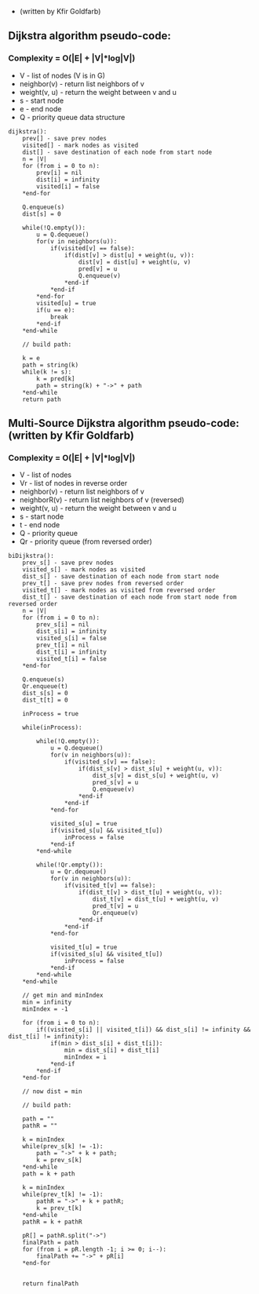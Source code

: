 * (written by Kfir Goldfarb)
## Dijkstra algorithm pseudo-code:
### Complexity = O(|E| + |V|*log|V|)

* V - list of nodes (V is in G)
* neighbor(v) - return list neighbors of v
* weight(v, u) - return the weight between v and u
* s - start node
* e - end node
* Q - priority queue data structure

```
dijkstra():
    prev[] - save prev nodes
    visited[] - mark nodes as visited
    dist[] - save destination of each node from start node
    n = |V|
    for (from i = 0 to n):
        prev[i] = nil
        dist[i] = infinity
        visited[i] = false
    *end-for
    
    Q.enqueue(s)
    dist[s] = 0
    
    while(!Q.empty()):
        u = Q.dequeue()
        for(v in neighbors(u)):
            if(visited[v] == false):
                if(dist[v] > dist[u] + weight(u, v)):
                    dist[v] = dist[u] + weight(u, v)
                    pred[v] = u
                    Q.enqueue(v)
                *end-if
            *end-if
        *end-for
        visited[u] = true
        if(u == e):
            break
        *end-if
    *end-while
    
    // build path:
    
    k = e
    path = string(k)
    while(k != s):
        k = pred[k]
        path = string(k) + "->" + path
    *end-while
    return path
```

## Multi-Source Dijkstra algorithm pseudo-code: (written by Kfir Goldfarb)
### Complexity = O(|E| + |V|*log|V|)


* V - list of nodes
* Vr - list of nodes in reverse order
* neighbor(v) - return list neighbors of v
* neighborR(v) - return list neighbors of v (reversed)
* weight(v, u) - return the weight between v and u
* s - start node
* t - end node
* Q - priority queue
* Qr - priority queue (from reversed order)

```
biDijkstra():
    prev_s[] - save prev nodes
    visited_s[] - mark nodes as visited
    dist_s[] - save destination of each node from start node
    prev_t[] - save prev nodes from reversed order
    visited_t[] - mark nodes as visited from reversed order
    dist_t[] - save destination of each node from start node from reversed order
    n = |V|
    for (from i = 0 to n):
        prev_s[i] = nil
        dist_s[i] = infinity
        visited_s[i] = false
        prev_t[i] = nil
        dist_t[i] = infinity
        visited_t[i] = false
    *end-for
    
    Q.enqueue(s)
    Qr.enqueue(t)
    dist_s[s] = 0
    dist_t[t] = 0
    
    inProcess = true
    
    while(inProcess):
    
        while(!Q.empty()):
            u = Q.dequeue()
            for(v in neighbors(u)):
                if(visited_s[v] == false):
                    if(dist_s[v] > dist_s[u] + weight(u, v)):
                        dist_s[v] = dist_s[u] + weight(u, v)
                        pred_s[v] = u
                        Q.enqueue(v)
                    *end-if
                *end-if
            *end-for
            
            visited_s[u] = true
            if(visited_s[u] && visited_t[u])
                inProcess = false
            *end-if
        *end-while
        
        while(!Qr.empty()):
            u = Qr.dequeue()
            for(v in neighbors(u)):
                if(visited_t[v] == false):
                    if(dist_t[v] > dist_t[u] + weight(u, v)):
                        dist_t[v] = dist_t[u] + weight(u, v)
                        pred_t[v] = u
                        Qr.enqueue(v)
                    *end-if
                *end-if
            *end-for
            
            visited_t[u] = true
            if(visited_s[u] && visited_t[u])
                inProcess = false
            *end-if
        *end-while
    *end-while
    
    // get min and minIndex
    min = infinity
    minIndex = -1
    
    for (from i = 0 to n):
        if((visited_s[i] || visited_t[i]) && dist_s[i] != infinity && dist_t[i] != infinity):
            if(min > dist_s[i] + dist_t[i]):
                min = dist_s[i] + dist_t[i]
                minIndex = i
            *end-if
        *end-if
    *end-for
    
    // now dist = min
    
    // build path:
    
    path = ""
    pathR = ""
    
    k = minIndex
    while(prev_s[k] != -1):
        path = "->" + k + path;
        k = prev_s[k]
    *end-while
    path = k + path
    
    k = minIndex
    while(prev_t[k] != -1):
        pathR = "->" + k + pathR;
        k = prev_t[k]
    *end-while
    pathR = k + pathR
    
    pR[] = pathR.split("->")
    finalPath = path
    for (from i = pR.length -1; i >= 0; i--):
        finalPath += "->" + pR[i]
    *end-for
    
    
    return finalPath
```